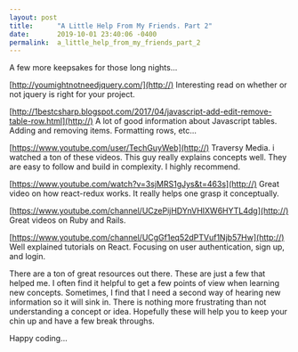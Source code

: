 ```yaml
---
layout: post
title:      "A Little Help From My Friends. Part 2"
date:       2019-10-01 23:40:06 -0400
permalink:  a_little_help_from_my_friends_part_2
---
```



A few more keepsakes for those long nights...

[http://youmightnotneedjquery.com/](http://)
Interesting read on whether or not jquery is right for your project.

[http://1bestcsharp.blogspot.com/2017/04/javascript-add-edit-remove-table-row.html](http://)
A lot of good information about Javascript tables. Adding and removing items. Formatting rows, etc...

[https://www.youtube.com/user/TechGuyWeb](http://)
Traversy Media. i watched a ton of these videos. This guy really explains concepts well. They are easy to follow and build in complexity. I highly recommend.

[https://www.youtube.com/watch?v=3sjMRS1gJys&t=463s](http://)
Great video on how react-redux works. It really helps one grasp it conceptually. 

[https://www.youtube.com/channel/UCzePijHDYnVHIXW6HYTL4dg](http://)
Great videos on Ruby and Rails. 

[https://www.youtube.com/channel/UCgGf1eq52dPTVuf1Njb57Hw](http://)
Well explained tutorials on React. Focusing on user authentication, sign up, and login.

There are a ton of great resources out there. These are just a few that helped me. I often find it helpful to get a few points of view when learning new concepts. Sometimes, I find that I need a second way of hearing new information so it will sink in. There is nothing more frustrating than not understanding a concept or idea. Hopefully these will help you to keep your chin up and have a few break throughs. 

Happy coding...


